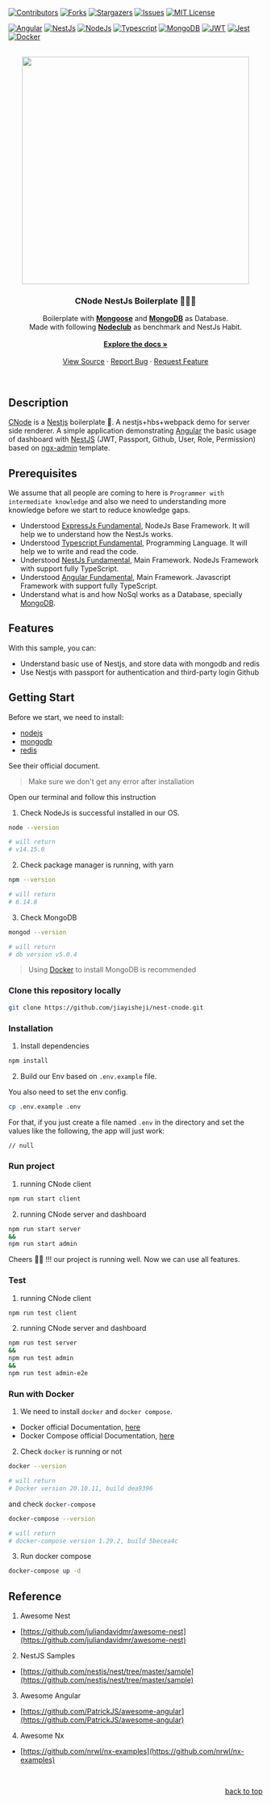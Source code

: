 <div id="top"></div>

[![Contributors][contributors-shield]][contributors-url]
[![Forks][forks-shield]][forks-url]
[![Stargazers][stars-shield]][stars-url]
[![Issues][issues-shield]][issues-url]
[![MIT License][license-shield]][license-url]

[![Angular][angular-shield]][angular-url]
[![NestJs][nestjs-shield]][nestjs-url]
[![NodeJs][nodejs-shield]][nodejs-url]
[![Typescript][typescript-shield]][typescript-url]
[![MongoDB][mongodb-shield]][mongodb-url]
[![JWT][jwt-shield]][jwt-url]
[![Jest][jest-shield]][jest-url]
[![Docker][docker-shield]][docker-url]

<!-- PROJECT LOGO -->
<br />
<div align="center">
  <a href="https://nx.dev/" target="blank"><img src="https://raw.githubusercontent.com/nrwl/nx/master/images/nx-logo.png" width="450"></a>

  <p style="text-align: center;"></p>

  <h3 align="center">CNode NestJs Boilerplate 🚀🚀🚀 </h3>

  <p align="center">
 Boilerplate with <a href="https://github.com/Automattic/mongoose"><strong>Mongoose</strong></a> and <a href="https://github.com/mongodb/mongo"><strong>MongoDB</strong></a> as Database.
 <br />
 Made with following <a href="https://github.com/cnodejs/nodeclub/"><strong>Nodeclub</strong></a> as benchmark and NestJs Habit.
    <br />
    <br />
    <a href="https://github.com/jiayisheji/nest-cnode/docs"><strong>Explore the docs »</strong></a>
    <br />
    <br />
    <a href="https://github.com/jiayisheji/nest-cnode">View Source</a>
    ·
    <a href="https://github.com/jiayisheji/nest-cnode/issues">Report Bug</a>
    ·
    <a href="https://github.com/jiayisheji/nest-cnode/issues">Request Feature</a>
  </p>
</div>

<br />

## Description

[CNode](https://cnodejs.org) is a [Nestjs](https://github.com/nestjs/nest) boilerplate 🚀. A nestjs+hbs+webpack demo for server side renderer. A simple application demonstrating [Angular](https://github.com/angular/angular) the basic usage of dashboard with [NestJS](https://github.com/nestjs/nest) (JWT, Passport, Github, User, Role, Permission) based on [ngx-admin](https://github.com/akveo/ngx-admin) template.

## Prerequisites

We assume that all people are coming to here is `Programmer with intermediate knowledge` and also we need to understanding more knowledge before we start to reduce knowledge gaps.

- Understood [ExpressJs Fundamental][expressjs-url], NodeJs Base Framework. It will help we to understand how the NestJs works.
- Understood [Typescript Fundamental][typescript-url], Programming Language. It will help we to write and read the code.
- Understood [NestJs Fundamental][nestjs-url], Main Framework. NodeJs Framework with support fully TypeScript.
- Understood [Angular Fundamental][angular-url], Main Framework. Javascript Framework with support fully TypeScript.
- Understand what is and how NoSql works as a Database, specially [MongoDB](#acknowledgements).

## Features

With this sample, you can:

- Understand basic use of Nestjs, and store data with mongodb and redis
- Use Nestjs with passport for authentication and third-party login Github

## Getting Start

Before we start, we need to install:

- [nodejs](http://nodejs.cn/)
- [mongodb](https://www.mongodb.com/)
- [redis](https://redis.io/)

See their official document.

> Make sure we don't get any error after installation

Open our terminal and follow this instruction

1. Check NodeJs is successful installed in our OS.

```sh
node --version

# will return
# v14.15.0
```

2. Check package manager is running, with yarn

```sh
npm --version

# will return
# 6.14.8
```

3. Check MongoDB

```sh
mongod --version

# will return
# db version v5.0.4
```

> Using [Docker](#Run-with-Docker) to install MongoDB is recommended

### Clone this repository locally

```sh
git clone https://github.com/jiayisheji/nest-cnode.git
```

### Installation

1. Install dependencies

```sh
npm install
```

2. Build our Env based on `.env.example` file.

You also need to set the env config.

```sh
cp .env.example .env
```

For that, if you just create a file named `.env` in the directory and set the values like the following, the app will just work:

```bash
// null
```

### Run project

1. running CNode client

```sh
npm run start client
```

2. running CNode server and dashboard

```sh
npm run start server
&&
npm run start admin
```

Cheers 🍻🍻 !!! our project is running well. Now we can use all features.

### Test

1. running CNode client

```sh
npm run test client
```

2. running CNode server and dashboard

```sh
npm run test server
&&
npm run test admin
&&
npm run test admin-e2e
```

### Run with Docker

1. We need to install `docker` and `docker compose`.

- Docker official Documentation, [here][docker-url]
- Docker Compose official Documentation, [here][docker-compose-url]

2. Check `docker` is running or not

```sh
docker --version

# will return
# Docker version 20.10.11, build dea9396
```

and check `docker-compose`

```sh
docker-compose --version

# will return
# docker-compose version 1.29.2, build 5becea4c
```

3. Run docker compose

```sh
docker-compose up -d
```

## Reference

1. Awesome Nest

- [https://github.com/juliandavidmr/awesome-nest](https://github.com/juliandavidmr/awesome-nest)

2. NestJS Samples

- [https://github.com/nestjs/nest/tree/master/sample](https://github.com/nestjs/nest/tree/master/sample)

3. Awesome Angular

- [https://github.com/PatrickJS/awesome-angular](https://github.com/PatrickJS/awesome-angular)

4. Awesome Nx

- [https://github.com/nrwl/nx-examples](https://github.com/nrwl/nx-examples)

<br />
<p align="right"><a href="#top">back to top</a></p>

<!-- BADGE LINKS -->

[contributors-shield]: https://img.shields.io/github/contributors/jiayisheji/nest-cnode?style=for-the-badge
[forks-shield]: https://img.shields.io/github/forks/jiayisheji/nest-cnode?style=for-the-badge
[stars-shield]: https://img.shields.io/github/stars/jiayisheji/nest-cnode?style=for-the-badge
[issues-shield]: https://img.shields.io/github/issues/jiayisheji/nest-cnode?style=for-the-badge
[license-shield]: https://img.shields.io/github/license/jiayisheji/nest-cnode?style=for-the-badge
[github-shield]: https://img.shields.io/badge/GitHub-100000?style=for-the-badge&logo=github&logoColor=white
[typescript-shield]: https://img.shields.io/badge/TypeScript-007ACC?style=for-the-badge&logo=typescript&logoColor=white
[mongodb-shield]: https://img.shields.io/badge/MongoDB-white?style=for-the-badge&logo=mongodb&logoColor=4EA94B
[nodejs-shield]: https://img.shields.io/badge/Node.js-339933?style=for-the-badge&logo=nodedotjs&logoColor=white
[jwt-shield]: https://img.shields.io/badge/JWT-000000?style=for-the-badge&logo=JSON%20web%20tokens&logoColor=white
[aws-shield]: https://img.shields.io/badge/Amazon_AWS-{232F3E}?style=for-the-badge&logo=amazonaws&logoColor=white
[kafka-shield]: https://img.shields.io/badge/kafka-0000?style=for-the-badge&logo=apachekafka&logoColor=black&color=white
[jest-shield]: https://img.shields.io/badge/-jest-%23C21325?style=for-the-badge&logo=jest&logoColor=white
[docker-shield]: https://img.shields.io/badge/docker-%230db7ed.svg?style=for-the-badge&logo=docker&logoColor=white
[nestjs-shield]: https://img.shields.io/badge/nestjs-%23E0234E.svg?style=for-the-badge&logo=nestjs&logoColor=white
[yarn-shield]: https://img.shields.io/badge/yarn-%232C8EBB.svg?style=for-the-badge&logo=yarn&logoColor=white
[angular-shield]: https://img.shields.io/badge/Angular-DD0031?style=for-the-badge&logo=angular&logoColor=white

<!-- GITHUB LINKS -->

[repo-url]: https://github.com/jiayisheji/nest-cnode
[license-url]: https://github.com/jiayisheji/nest-cnode/blob/main/LICENSE.md
[issues-url]: https://github.com/jiayisheji/nest-cnode/issues
[stars-url]: https://github.com/jiayisheji/nest-cnode/stargazers
[forks-url]: https://github.com/jiayisheji/nest-cnode/network/members
[contributors-url]: https://github.com/jiayisheji/nest-cnode/graphs/contributors
[history-url]: https://github.com/jiayisheji/nest-cnode/commits/main

<!-- NESTJS LINKS -->

[nestjs-url]: http://nestjs.com/
[nestjs-fundamental-url]: http://nestjs.com/

<!-- ANGULAR LINKS -->

[angular-url]: https://angular.io/
[angular-fundamental-url]: https://angular.io/

<!-- OTHER LINKS -->

[nodejs-url]: https://nodejs.org/
[bcrypt-url]: https://www.npmjs.com/package/bcrypt
[expressjs-url]: https://expressjs.com
[mongoose-url]: https://mongoosejs.com/
[mongodb-url]: https://docs.mongodb.com/
[passport-url]: https://github.com/jaredhanson/passport
[class-transformer-url]: https://github.com/typestack/class-transformer
[class-validation-url]: https://github.com/typestack/class-validator
[yarn-url]: https://yarnpkg.com
[typescript-url]: https://www.typescriptlang.org/
[jwt-url]: https://jwt.io
[mongodb-create-database-url]: https://www.mongodb.com/basics/create-database
[kafka-url]: https://kafka.apache.org/quickstart
[jest-url]: https://jestjs.io/docs/getting-started
[husky-url]: https://docs.nestjs.com/microservices/kafka
[docker-url]: https://docs.docker.com
[docker-compose-url]: https://docs.docker.com/compose/
